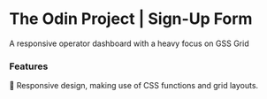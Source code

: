 # The Odin Project | Sign-Up Form

A responsive operator dashboard with a heavy focus on GSS Grid

### Features

📱 Responsive design, making use of CSS functions and grid layouts.